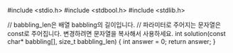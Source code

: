 #include <stdio.h>
#include <stdbool.h>
#include <stdlib.h>

// babbling_len은 배열 babbling의 길이입니다.
// 파라미터로 주어지는 문자열은 const로 주어집니다. 변경하려면 문자열을 복사해서 사용하세요.
int solution(const char* babbling[], size_t babbling_len) {
    int answer = 0;
    return answer;
}